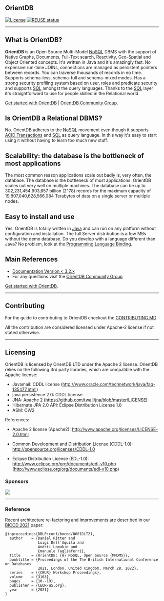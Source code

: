 ## OrientDB

[![License](https://img.shields.io/badge/License-Apache%202.0-blue.svg)](https://opensource.org/licenses/Apache-2.0)
[![REUSE status](https://api.reuse.software/badge/github.com/orientechnologies/orientdb)](https://api.reuse.software/info/github.com/orientechnologies/orientdb)

------

## What is OrientDB?

**OrientDB** is an Open Source Multi-Model [NoSQL](http://en.wikipedia.org/wiki/NoSQL) DBMS with the support of Native Graphs, Documents, Full-Text search, Reactivity, Geo-Spatial and Object Oriented concepts. It's written in Java and it's amazingly fast. No expensive run-time JOINs, connections are managed as persistent pointers between records. You can traverse thousands of records in no time. Supports schema-less, schema-full and schema-mixed modes. Has a strong security profiling system based on user, roles and predicate security and supports [SQL](https://orientdb.org/docs/3.1.x/sql/) amongst the query languages. Thanks to the [SQL](https://orientdb.org/docs/3.1.x/sql/) layer it's straightforward to use for people skilled in the Relational world.

[Get started with OrientDB](http://orientdb.org/docs/3.2.x/gettingstarted/) | [OrientDB Community Group](https://github.com/orientechnologies/orientdb/discussions).

## Is OrientDB a Relational DBMS?

No. OrientDB adheres to the [NoSQL](http://en.wikipedia.org/wiki/NoSQL) movement even though it supports [ACID Transactions](https://orientdb.org/docs/3.2.x/internals/Transactions.html) and [SQL](https://orientdb.org/docs/3.2.x/sql/) as query language. In this way it's easy to start using it without having to learn too much new stuff. 

## Scalability: the database is the bottleneck of most applications

The most common reason applications scale out badly is, very often, the database. The database is the bottleneck of most applications. OrientDB scales out very well on multiple machines. The database can be up to 302,231,454,903,657 billion (2^78) records for the maximum capacity of 19,807,040,628,566,084 Terabytes of data on a single server or multiple nodes.

## Easy to install and use

Yes. OrientDB is totally written in [Java](http://en.wikipedia.org/wiki/Java_%28programming_language%29) and can run on any platform without configuration and installation. The full Server distribution is a few MBs without the demo database. Do you develop with a language different than Java? No problem, look at the [Programming Language Binding](http://orientdb.org/docs/3.1.x/apis-and-drivers/).


## Main References
- [Documentation Version < 3.2.x](http://orientdb.org/docs/3.1.x/)
- For any questions visit the [OrientDB Community Group](https://github.com/orientechnologies/orientdb/discussions)

[Get started with OrientDB](http://orientdb.org/docs/3.2.x/gettingstarted/).

--------
## Contributing

For the guide to contributing to OrientDB checkout the [CONTRIBUTING.MD](https://github.com/orientechnologies/orientdb/blob/develop/CONTRIBUTING.md)

All the contribution are considered licensed under Apache-2 license if not stated otherwise.

--------

## Licensing
OrientDB is licensed by OrientDB LTD under the Apache 2 license. OrientDB relies on the following 3rd party libraries, which are compatible with the Apache license:

- Javamail: CDDL license (http://www.oracle.com/technetwork/java/faq-135477.html)
- java persistence 2.0: CDDL license
- JNA: Apache 2 (https://github.com/twall/jna/blob/master/LICENSE)
- Hibernate JPA 2.0 API: Eclipse Distribution License 1.0
- ASM: OW2

References:
- Apache 2 license (Apache2):
  http://www.apache.org/licenses/LICENSE-2.0.html

- Common Development and Distribution License (CDDL-1.0):
  http://opensource.org/licenses/CDDL-1.0

- Eclipse Distribution License (EDL-1.0):
  http://www.eclipse.org/org/documents/edl-v10.php (http://www.eclipse.org/org/documents/edl-v10.php)
  
### Sponsors

[![](http://s1.softpedia-static.com/_img/sp100free.png?1)](http://www.softpedia.com/get/Internet/Servers/Database-Utils/OrientDB.shtml#status)

--------


### Reference

Recent architecture re-factoring and improvements are described in our [BICOD 2021](http://ceur-ws.org/Vol-3163/BICOD21_paper_3.pdf) paper:

```
@inproceedings{DBLP:conf/bncod/0001DLT21,
  author    = {Daniel Ritter and
               Luigi Dell'Aquila and
               Andrii Lomakin and
               Emanuele Tagliaferri},
  title     = {OrientDB: {A} NoSQL, Open Source {MMDMS}},
  booktitle = {Proceedings of the The British International Conference on Databases
               2021, London, United Kingdom, March 28, 2022},
  series    = {{CEUR} Workshop Proceedings},
  volume    = {3163},
  pages     = {10--19},
  publisher = {CEUR-WS.org},
  year      = {2021}
}
```

